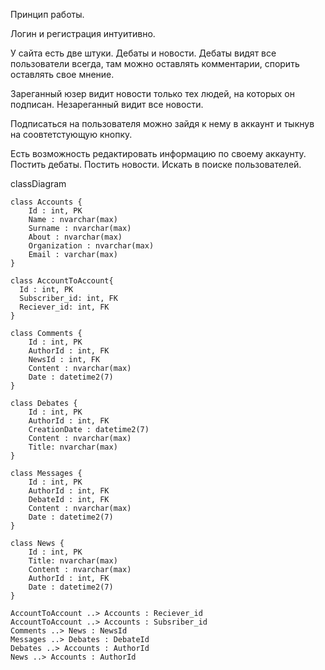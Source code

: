 Принцип работы.

Логин и регистрация интуитивно.

У сайта есть две штуки. Дебаты и новости.
Дебаты видят все пользователи всегда, там можно оставлять комментарии, спорить оставлять свое мнение.

Зареганный юзер видит новости только тех людей, на которых он подписан.
Незареганный видит все новости.

Подписаться на пользователя можно зайдя к нему в аккаунт и тыкнув на соовтетстующую кнопку.

Есть возможность редактировать информацию по своему аккаунту. Постить дебаты. Постить новости. Искать в поиске пользователей.

classDiagram

    class Accounts {
        Id : int, PK
        Name : nvarchar(max)
        Surname : nvarchar(max)
        About : nvarchar(max)
        Organization : nvarchar(max)
        Email : varchar(max)
    }
    
    class AccountToAccount{
      Id : int, PK
      Subscriber_id: int, FK
      Reciever_id: int, FK
    }
    
    class Comments {
        Id : int, PK
        AuthorId : int, FK
        NewsId : int, FK
        Content : nvarchar(max)
        Date : datetime2(7)
    }
    
    class Debates {
        Id : int, PK
        AuthorId : int, FK
        CreationDate : datetime2(7)
        Content : nvarchar(max)
        Title: nvarchar(max)
    }
    
    class Messages {
        Id : int, PK
        AuthorId : int, FK
        DebateId : int, FK
        Content : nvarchar(max)
        Date : datetime2(7)
    }
    
    class News {
        Id : int, PK
        Title: nvarchar(max)
        Content : nvarchar(max)
        AuthorId : int, FK
        Date : datetime2(7)
    }

    AccountToAccount ..> Accounts : Reciever_id
    AccountToAccount ..> Accounts : Subsriber_id
    Comments ..> News : NewsId
    Messages ..> Debates : DebateId
    Debates ..> Accounts : AuthorId
    News ..> Accounts : AuthorId
